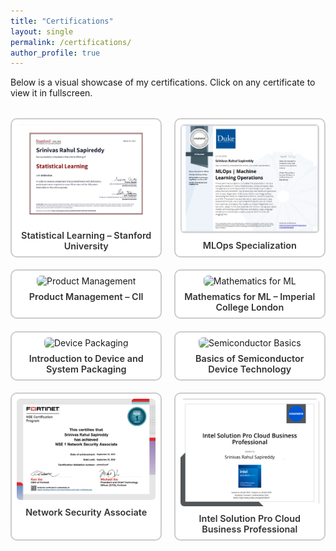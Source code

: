 ```yaml
---
title: "Certifications"
layout: single
permalink: /certifications/
author_profile: true
---
```


Below is a visual showcase of my certifications. Click on any certificate to view it in fullscreen.

<style>
.cert-grid {
  display: grid;
  grid-template-columns: repeat(auto-fit, minmax(220px, 1fr));
  gap: 1.2rem;
  margin-top: 2rem;
}

.cert-card {
  text-align: center;
  border: 2px solid #ccc;
  border-radius: 10px;
  padding: 0.5rem;
  background: #fff;
  transition: 0.2s ease;
}

.cert-card:hover {
  transform: scale(1.02);
  border-color: #1a73e8;
}

.cert-card img {
  width: 100%;
  border-radius: 6px;
  cursor: pointer;
}

.cert-title {
  margin-top: 0.5rem;
  font-size: 0.9rem;
  font-weight: 600;
  color: #333;
}

.lightbox {
  position: fixed;
  top: 0; left: 0;
  width: 100vw; height: 100vh;
  background: rgba(0, 0, 0, 0.9);
  display: flex;
  align-items: center;
  justify-content: center;
  z-index: 1000;
  display: none;
}

.lightbox img {
  max-width: 90vw;
  max-height: 90vh;
  border-radius: 12px;
  box-shadow: 0 0 20px rgba(255, 255, 255, 0.2);
}
</style>

<div class="cert-grid" id="certGrid">
  <div class="cert-card">
    <img src="/images/statistical_learning.png" alt="Statistical Learning">
    <div class="cert-title">Statistical Learning – Stanford University</div>
  </div>
  <div class="cert-card">
    <img src="/images/mlops_specialization.jpg" alt="MLOps Specialization">
    <div class="cert-title">MLOps Specialization</div>
  </div>
  <div class="cert-card">
    <img src="/images/product_management.jpg" alt="Product Management">
    <div class="cert-title">Product Management – CII</div>
  </div>
  <div class="cert-card">
    <img src="/images/mathematics_ml.jpg" alt="Mathematics for ML">
    <div class="cert-title">Mathematics for ML – Imperial College London</div>
  </div>
  <div class="cert-card">
    <img src="images/device_packaging.jpg" alt="Device Packaging">
    <div class="cert-title">Introduction to Device and System Packaging</div>
  </div>
  <div class="cert-card">
    <img src="images/semiconductor_basics.jpg" alt="Semiconductor Basics">
    <div class="cert-title">Basics of Semiconductor Device Technology</div>
  </div>
  <div class="cert-card">
    <img src="/images/network_security.jpeg" alt="Network Security">
    <div class="cert-title">Network Security Associate</div>
  </div>
  <div class="cert-card">
    <img src="/images/intel_cloud.png" alt="Intel Cloud">
    <div class="cert-title">Intel Solution Pro Cloud Business Professional</div>
  </div>
  <!-- Add more certification cards as needed -->
</div>

<!-- Lightbox -->
<div class="lightbox" id="lightbox">
  <img id="lightbox-img" src="" alt="">
</div>

<script>
document.addEventListener("DOMContentLoaded", function () {
  const images = document.querySelectorAll("#certGrid img");
  const lightbox = document.getElementById("lightbox");
  const lightboxImg = document.getElementById("lightbox-img");

  images.forEach(img => {
    img.addEventListener("click", () => {
      lightboxImg.src = img.src;
      lightbox.style.display = "flex";
    });
  });

  lightbox.addEventListener("click", () => {
    lightbox.style.display = "none";
    lightboxImg.src = "";
  });
});
</script>
